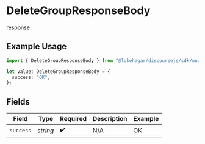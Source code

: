 # DeleteGroupResponseBody

response

## Example Usage

```typescript
import { DeleteGroupResponseBody } from "@lukehagar/discoursejs/sdk/models/operations";

let value: DeleteGroupResponseBody = {
  success: "OK",
};
```

## Fields

| Field              | Type               | Required           | Description        | Example            |
| ------------------ | ------------------ | ------------------ | ------------------ | ------------------ |
| `success`          | *string*           | :heavy_check_mark: | N/A                | OK                 |